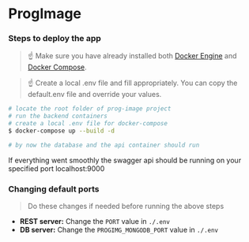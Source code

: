 # ProgImage

### Steps to deploy the app

> ☝️ Make sure you have already installed both [Docker Engine](https://docs.docker.com/get-docker/) and [Docker Compose](https://docs.docker.com/compose/install/).

> ☝️ Create a local .env file and fill appropriately. You can copy the default.env file and override your values.

```bash
# locate the root folder of prog-image project
# run the backend containers
# create a local .env file for docker-compose
$ docker-compose up --build -d

# by now the database and the api container should run
```

If everything went smoothly the swagger api should be running on your specified port localhost:9000


### Changing default ports
> Do these changes if needed before running the above steps
- **REST server:** Change the `PORT` value in `./.env`
- **DB server:** Change the `PROGIMG_MONGODB_PORT` value in  `./.env`
